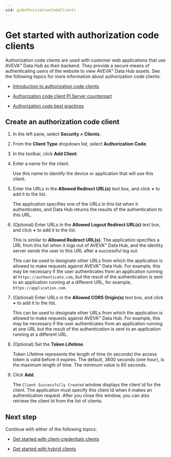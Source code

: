 ```yaml
---
uid: gsAuthorizationCodeClients
---
```


# Get started with authorization code clients

Authorization code clients are used with customer web applications that use AVEVA™ Data Hub as their backend. They provide a secure means of authenticating users of the website to view AVEVA™ Data Hub assets. See the following topics for more information about authorization code clients:

- [Introduction to authorization code clients](xref:ccClients#authorization-code-client)

- [Authorization code client PI Server counterpart](xref:ccClients#authorization-code-pi-server)

- [Authorization code best practices](xref:ccClients#authorization-code-bp)

## Create an authorization code client

1. In the left pane, select **Security > Clients**.

1. From the **Client Type** dropdown list, select **Authorization Code**.

1. In the toolbar, click **Add Client**.

1. Enter a name for the client. 

   Use this name to identify the device or application that will use this client.

1. Enter the URLs in the **Allowed Redirect URL(s)** text box, and click  **+**  to add it to the list. 

   The application specifies one of the URLs in this list when it authenticates, and Data Hub returns the results of the authentication to this URL.

1. (Optional) Enter URLs in the **Allowed Logout Redirect URL(s)** text box, and click **+**  to add it to the list. 
   
   This is similar to **Allowed Redirect URL(s)**. The application specifies a URL from this list when it logs out of AVEVA™ Data Hub, and the identity server sends the user to this URL after a successful log out.

   This can be used to designate other URLs from which the application is allowed to make requests against AVEVA™ Data Hub. For example, this may be necessary if the user authenticates from an application running at `https://authenticate.com`, but the result of the authentication is sent to an application running at a different URL, for example, `https://application.com`.
   
1. (Optional) Enter URLs in the **Allowed CORS Origin(s)** text box, and click **+** to add it to the list. <!--New step requested by N. Parakh & A. Woodall.-->
   
   This can be used to designate other URLs from which the application is allowed to make requests against AVEVA™ Data Hub. For example, this may be necessary if the user authenticates from an application running at one URL but the result of the authentication is sent to an application running at a different URL.

1. (Optional) Set the **Token Lifetime**. 

   Token Lifetime represents the length of time (in seconds) the access token is valid before it expires. The default, 3600 seconds (one hour), is the maximum length of time. The minimum value is 60 seconds.

1. Click **Add**.  

   The `Client Successfully Created` window displays the client Id for the client. The application must specify this client Id when it makes an authentication request. After you close this window, you can also retrieve the client Id from the list of clients.

## Next step

Continue with either of the following topics:

- [Get started with client-credentials clients](xref:gsClientCredentialsClients) 

- [Get started with hybrid clients](xref:gsHybridClients)
